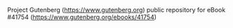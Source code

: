 Project Gutenberg (https://www.gutenberg.org) public repository for eBook #41754 (https://www.gutenberg.org/ebooks/41754)
